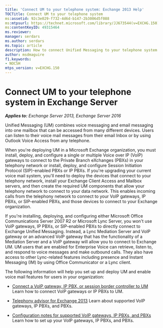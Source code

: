 ```yaml
---
title: 'Connect UM to your telephone system: Exchange 2013 Help'
TOCTitle: Connect UM to your telephone system
ms:assetid: 92c3e029-f732-4d6d-b147-2b3006d5f088
ms:mtpsurl: https://technet.microsoft.com/library/JJ673544(v=EXCHG.150)
ms:contentKeyID: 49315464
ms.reviewer: 
manager: serdars
ms.author: serdars
ms.topic: article
description: How to connect Unified Messaging to your telephone system in Exchange Server
author: msdmaguire
f1.keywords:
- NOCSH
mtps_version: v=EXCHG.150
---
```


# Connect UM to your telephone system in Exchange Server

_**Applies to:** Exchange Server 2013, Exchange Server 2016_

Unified Messaging (UM) combines voice messaging and email messaging into one mailbox that can be accessed from many different devices. Users can listen to their voice mail messages from their email Inbox or by using Outlook Voice Access from any telephone.

When you're deploying UM in a Microsoft Exchange organization, you must install, deploy, and configure a single or multiple Voice over IP (VoIP) gateways to connect to the Private Branch eXchanges (PBXs) in your telephony network or install, deploy, and configure Session Initiation Protocol (SIP)-enabled PBXs or IP PBXs. If you're upgrading your current voice mail system, you'll need to deploy the devices that connect to your telephony network, install your Exchange Client Access and Mailbox servers, and then create the required UM components that allow your telephony network to connect to your data network. This enables incoming calls from the telephony network to connect to your VoIP gateways, IP PBXs, or SIP-enabled PBXs, and those devices to connect to your Exchange organization.

If you're installing, deploying, and configuring either Microsoft Office Communications Server 2007 R2 or Microsoft Lync Server, you won't use VoIP gateways, IP PBXs, or SIP-enabled PBXs to directly connect to Exchange Unified Messaging. Instead, a Lync Mediation Server and VoIP gateway or an advanced VoIP gateway that has the functionality of a Mediation Server and a VoIP gateway will allow you to connect to Exchange UM. UM users that are enabled for Enterprise Voice can retrieve, listen to, and respond to voice messages and make outbound calls. They also have access to other Lync-related features including presence and Instant Messaging (IM) by using Office Communicator or a Lync client.

The following information will help you set up and deploy UM and enable voice mail features for users in your organization:

  - [Connect a VoIP gateway, IP PBX, or session border controller to UM](connect-a-voip-gateway-ip-pbx-or-session-border-controller-to-um-exchange-2013-help.md)   Learn how to connect VoIP gateways or IP PBXs to UM.

  - [Telephony advisor for Exchange 2013](../ExchangeOnline/voice-mail-unified-messaging/telephone-system-integration-with-um/telephony-advisor-for-exchange-2013.md)   Learn about supported VoIP gateways, IP PBXs, and PBXs.

  - [Configuration notes for supported VoIP gateways, IP PBXs, and PBXs](../ExchangeOnline/voice-mail-unified-messaging/telephone-system-integration-with-um/configuration-notes-for-voip-gateways.md)  Learn how to set up your VoIP gateways, IP PBXs, and PBXs.